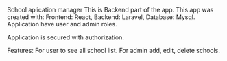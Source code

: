School aplication manager
This is Backend part of the app.
This app was created with:
Frontend: React, Backend: Laravel, Database: Mysql.
Application have user and admin roles.

Application is secured with authorization.

Features:
For user to see all school list.
For admin add, edit, delete schools.
